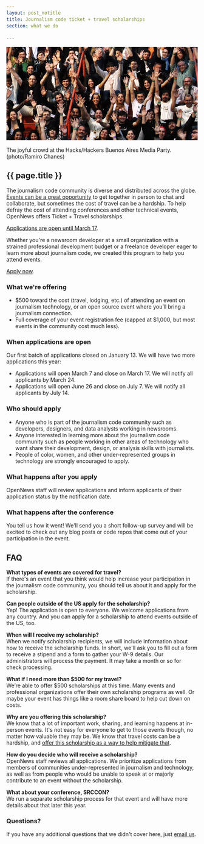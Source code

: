 ```yaml
---
layout: post_notitle
title: Journalism code ticket + travel scholarships
section: what we do

---
```

<img src="/media/img/index_opennewsphoto.jpg" class="topline">
<p class="caption">The joyful crowd at the Hacks/Hackers Buenos Aires Media Party. (photo/Ramiro Chanes)</p>
<h2>{{ page.title }}</h2>
<p class="bodybig">The journalism code community is diverse and distributed across the globe. <a href="/blog/ticket-travel-scholarship/">Events can be a great opportunity</a> to get together in person to chat and collaborate, but sometimes the cost of travel can be a hardship. To help defray the cost of attending conferences and other technical events, OpenNews offers Ticket + Travel scholarships.</p> 

<p class="bodybig"><a href="https://docs.google.com/forms/d/e/1FAIpQLScz9QJB48-G6JZwU6G6XKae-gXva1TUcdFl5eHBc1I94aSQCg/viewform">Applications are open until March 17</a>.</p>

Whether you're a newsroom developer at a small organization with a strained professional development budget or a freelance developer eager to learn more about journalism code, we created this program to help you attend events.

<a href="https://docs.google.com/forms/d/e/1FAIpQLScz9QJB48-G6JZwU6G6XKae-gXva1TUcdFl5eHBc1I94aSQCg/viewform">Apply now</a>.

### What we're offering

* $500 toward the cost (travel, lodging, etc.) of attending an event on journalism technology, or an open source event where you’ll bring a journalism connection. 
* Full coverage of your event registration fee (capped at $1,000, but most events in the community cost much less).

### When applications are open

Our first batch of applications closed on January 13. We will have two more applications this year:

* Applications will open March 7 and close on March 17. We will notify all applicants by March 24.
* Applications will open June 26 and close on July 7. We will notify all applicants by July 14.

### Who should apply
* Anyone who is part of the journalism code community such as developers, designers, and data analysts working in newsrooms.
* Anyone interested in learning more about the journalism code community such as people working in other areas of technology who want share their development, design, or analysis skills with journalists.
* People of color, women, and other under-represented groups in technology are strongly encouraged to apply.

### What happens after you apply
OpenNews staff will review applications and inform applicants of their application status by the notification date.

### What happens after the conference
You tell us how it went! We'll send you a short follow-up survey and will be excited to check out any blog posts or code repos that come out of your participation in the event.

## FAQ

**What types of events are covered for travel?**<br>
If there's an event that you think would help increase your participation in the journalism code community, you should tell us about it and apply for the scholarship. 

**Can people outside of the US apply for the scholarship?**<br>
Yep! The application is open to everyone. We welcome applications from any country. And you can apply for a scholarship to attend events outside of the US, too.

**When will I receive my scholarship?**<br>
When we notify scholarship recipients, we will include information about how to receive the scholarship funds. In short, we'll ask you to fill out a form to receive a stipend and a form to gather your W-9 details. Our administrators will process the payment. It may take a month or so for check processing.
 
**What if I need more than $500 for my travel?**<br>
We’re able to offer $500 scholarships at this time. Many events and professional organizations offer their own scholarship programs as well. Or maybe your event has things like a room share board to help cut down on costs.

**Why are you offering this scholarship?**<br>
We know that a lot of important work, sharing, and learning happens at in-person events. It's not easy for everyone to get to those events though, no matter how valuable they may be. We know that travel costs can be a hardship, and [offer this scholarship as a way to help mitigate that](/blog/ticket-travel-scholarship).

**How do you decide who will receive a scholarship?**<br>
OpenNews staff reviews all applications. We prioritize applications from members of communities under-represented in journalism and technology, as well as from people who would be unable to speak at or majorly contribute to an event without the scholarship.

**What about your conference, SRCCON?**<br>
We run a separate scholarship process for that event and will have more details about that later this year.

### Questions?
If you have any additional questions that we didn't cover here, just [email us](mailto:info@opennews.org).
